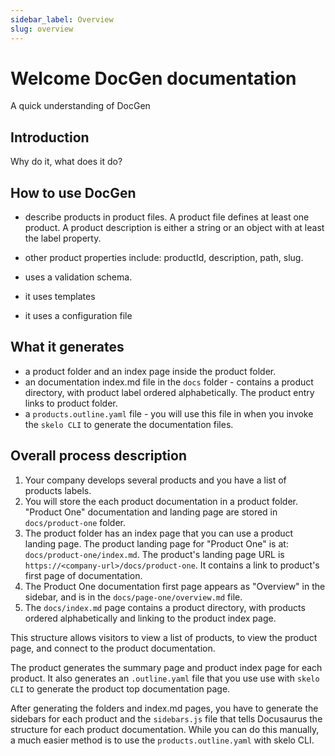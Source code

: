```yaml
---
sidebar_label: Overview
slug: overview
---
```


# Welcome DocGen documentation

A quick understanding of DocGen

## Introduction

Why do it, what does it do?

## How to use DocGen

- describe products in product files. A product file defines at least one product. A product description is either a string or an object with at least the label property.
- other product properties include: productId, description, path, slug.

- uses a validation schema.
- it uses templates
- it uses a configuration file

## What it generates

- a product folder and an index page inside the product folder.
- an documentation index.md file in the `docs` folder - contains a product directory, with product label ordered alphabetically. The product entry links to product folder.
- a `products.outline.yaml` file - you will use this file in when you invoke the `skelo CLI` to generate the documentation files.

## Overall process description

1. Your company develops several products and you have a list of products labels.
2. You will store the each product documentation in a product folder. "Product One" documentation and landing page are stored in `docs/product-one` folder.
3. The product folder has an index page that you can use a product landing page. The product landing page for "Product One" is at: `docs/product-one/index.md`. The product's landing page URL is `https://<company-url>/docs/product-one`. It contains a link to product's first page of documentation.
4. The Product One documentation first page appears as "Overview" in the sidebar, and is in the `docs/page-one/overview.md` file.
5. The `docs/index.md` page contains a product directory, with products ordered alphabetically and linking to the product index page.

This structure allows visitors to view a list of products, to view the product page, and connect to the product documentation.

The product generates the summary page and product index page for each product. It also generates an `.outline.yaml` file that you use use with `skelo CLI` to generate the product top documentation page.

After generating the folders and index.md pages, you have to generate the sidebars for each product and the `sidebars.js` file that tells Docusaurus the structure for each product documentation. While you can do this manually, a much easier method is to use the `products.outline.yaml` with skelo CLI.
